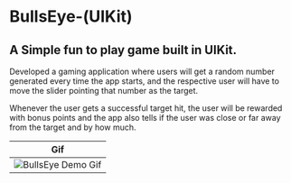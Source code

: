 # BullsEye-(UIKit)

## A Simple fun to play game built in UIKit.

Developed a gaming application where users will get a random number generated every time the app starts, and the respective user will have to move the slider pointing that number as the target.

Whenever the user gets a successful target hit, the user will be rewarded with bonus points and the app also tells if the user was close or far away from the target and by how much.

| **Gif**  | 
| ------------- | 
| ![BullsEye Demo Gif](https://user-images.githubusercontent.com/55451558/83672049-4d419100-a5f3-11ea-9ae0-da8ab98bc385.gif)| 
